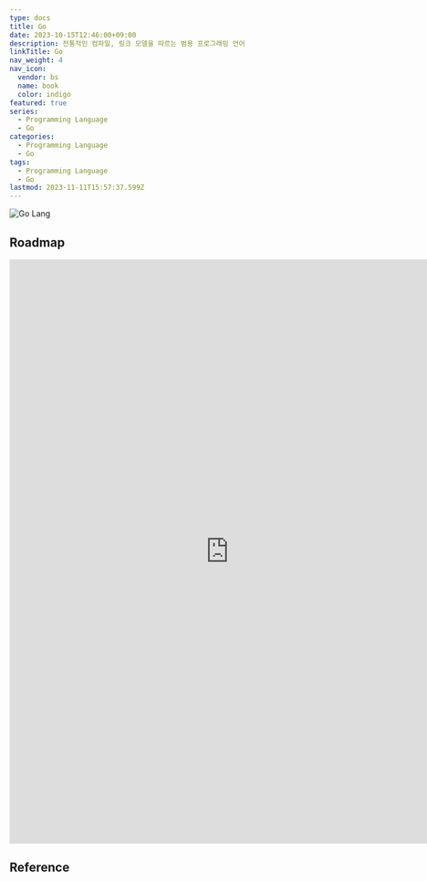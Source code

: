 ```yaml
---
type: docs
title: Go
date: 2023-10-15T12:46:00+09:00
description: 전통적인 컴파일, 링크 모델을 따르는 범용 프로그래밍 언어
linkTitle: Go
nav_weight: 4
nav_icon:
  vendor: bs
  name: book
  color: indigo
featured: true
series:
  - Programming Language
  - Go
categories:
  - Programming Language
  - Go
tags:
  - Programming Language
  - Go
lastmod: 2023-11-11T15:57:37.599Z
---
```


![Go Lang](/programming/go-lang.png#center)

## Roadmap

<p align="center">
<iframe width="768" height="1024" src="https://roadmap.sh/golang?s=652b754df43a58c923ce9d26" frameborder="0" allow="accelerometer; autoplay; encrypted-media; gyroscope; picture-in-picture" allowfullscreen></iframe>
</p>

## Reference

